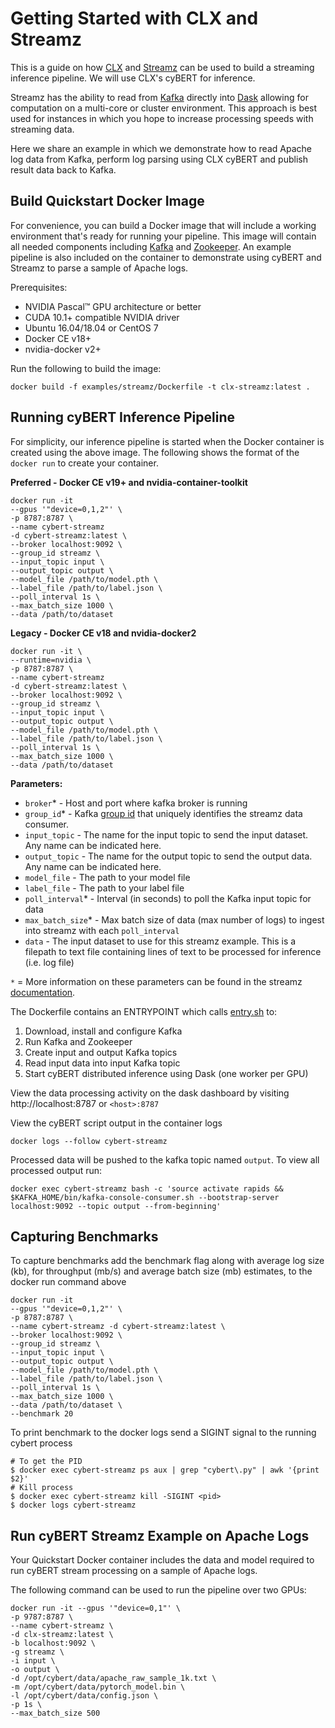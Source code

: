 # Getting Started with CLX and Streamz

This is a guide on how [CLX](https://github.com/rapidsai/clx) and [Streamz](https://streamz.readthedocs.io/en/latest/) can be used to build a streaming inference pipeline. We will use CLX's cyBERT for inference.

Streamz has the ability to read from [Kafka](https://kafka.apache.org/) directly into [Dask](https://dask.org/) allowing for computation on a multi-core or cluster environment. This approach is best used for instances in which you hope to increase processing speeds with streaming data.

Here we share an example in which we demonstrate how to read Apache log data from Kafka, perform log parsing using CLX cyBERT and publish result data back to Kafka.

## Build Quickstart Docker Image
For convenience, you can build a Docker image that will include a working environment that's ready for running your pipeline. This image will contain all needed components including [Kafka](https://kafka.apache.org/) and [Zookeeper](https://zookeeper.apache.org/). An example pipeline is also included on the container to demonstrate using cyBERT and Streamz to parse a sample of Apache logs.

Prerequisites:
* NVIDIA Pascal™ GPU architecture or better
* CUDA 10.1+ compatible NVIDIA driver
* Ubuntu 16.04/18.04 or CentOS 7
* Docker CE v18+
* nvidia-docker v2+

Run the following to build the image:

`
docker build -f examples/streamz/Dockerfile -t clx-streamz:latest .
`

## Running cyBERT Inference Pipeline

For simplicity, our inference pipeline is started when the Docker container is created using the above image. The following shows the format of the `docker run` to create your container.

**Preferred - Docker CE v19+ and nvidia-container-toolkit**
```
docker run -it
--gpus '"device=0,1,2"' \
-p 8787:8787 \
--name cybert-streamz
-d cybert-streamz:latest \
--broker localhost:9092 \
--group_id streamz \
--input_topic input \
--output_topic output \
--model_file /path/to/model.pth \
--label_file /path/to/label.json \
--poll_interval 1s \
--max_batch_size 1000 \
--data /path/to/dataset
```

**Legacy - Docker CE v18 and nvidia-docker2**
```
docker run -it \
--runtime=nvidia \
-p 8787:8787 \
--name cybert-streamz
-d cybert-streamz:latest \
--broker localhost:9092 \
--group_id streamz \
--input_topic input \
--output_topic output \
--model_file /path/to/model.pth \
--label_file /path/to/label.json \
--poll_interval 1s \
--max_batch_size 1000 \
--data /path/to/dataset
```

**Parameters:**
- `broker`* - Host and port where kafka broker is running
- `group_id`* - Kafka [group id](https://docs.confluent.io/current/installation/configuration/consumer-configs.html#group.id) that uniquely identifies the streamz data consumer.
- `input_topic` - The name for the input topic to send the input dataset. Any name can be indicated here.
- `output_topic` - The name for the output topic to send the output data. Any name can be indicated here.
- `model_file` - The path to your model file
- `label_file` - The path to your label file
- `poll_interval`* - Interval (in seconds) to poll the Kafka input topic for data
- `max_batch_size`* - Max batch size of data (max number of logs) to ingest into streamz with each `poll_interval`
- `data` - The input dataset to use for this streamz example. This is a filepath to text file containing lines of text to be processed for inference (i.e. log file)

``*`` = More information on these parameters can be found in the streamz [documentation](https://streamz.readthedocs.io/en/latest/api.html#streamz.from_kafka_batched).


The Dockerfile contains an ENTRYPOINT which calls [entry.sh](https://github.com/rapidsai/clx/blob/branch-0.16/examples/streamz/scripts/entry.sh) to:
1. Download, install and configure Kafka
2. Run Kafka and Zookeeper
3. Create input and output Kafka topics
4. Read input data into input Kafka topic
5. Start cyBERT distributed inference using Dask (one worker per GPU)


View the data processing activity on the dask dashboard by visiting http://localhost:8787 or `<host>:8787`

View the cyBERT script output in the container logs

```
docker logs --follow cybert-streamz
```

Processed data will be pushed to the kafka topic named `output`. To view all processed output run:
```
docker exec cybert-streamz bash -c 'source activate rapids && $KAFKA_HOME/bin/kafka-console-consumer.sh --bootstrap-server localhost:9092 --topic output --from-beginning'
```

## Capturing Benchmarks

To capture benchmarks add the benchmark flag along with average log size (kb), for throughput (mb/s) and average batch size (mb) estimates, to the docker run command above
```
docker run -it 
--gpus '"device=0,1,2"' \
-p 8787:8787 \
--name cybert-streamz -d cybert-streamz:latest \
--broker localhost:9092 \
--group_id streamz \
--input_topic input \
--output_topic output \
--model_file /path/to/model.pth \
--label_file /path/to/label.json \
--poll_interval 1s \
--max_batch_size 1000 \
--data /path/to/dataset \
--benchmark 20
```

To print benchmark to the docker logs send a SIGINT signal to the running cybert process
```
# To get the PID
$ docker exec cybert-streamz ps aux | grep "cybert\.py" | awk '{print $2}'
# Kill process
$ docker exec cybert-streamz kill -SIGINT <pid>
$ docker logs cybert-streamz
```

## Run cyBERT Streamz Example on Apache Logs

Your Quickstart Docker container includes the data and model required to run cyBERT stream processing on a sample of Apache logs.

The following command can be used to run the pipeline over two GPUs:
```
docker run -it --gpus '"device=0,1"' \
-p 9787:8787 \
--name cybert-streamz \
-d clx-streamz:latest \
-b localhost:9092 \
-g streamz \
-i input \
-o output \
-d /opt/cybert/data/apache_raw_sample_1k.txt \
-m /opt/cybert/data/pytorch_model.bin \
-l /opt/cybert/data/config.json \
-p 1s \
--max_batch_size 500
```